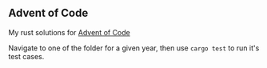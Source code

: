 ## Advent of Code
My rust solutions for [Advent of Code](https://adventofcode.com)

Navigate to one of the folder for a given year, then use `cargo test` to run it's test cases.
